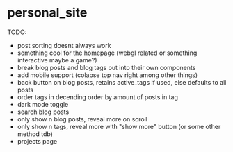 # personal_site

TODO:
* post sorting doesnt always work 
* something cool for the homepage (webgl related or something interactive maybe a game?)
* break blog posts and blog tags out into their own components
* add mobile support (colapse top nav right among other things)
* back button on blog posts, retains active_tags if used, else defaults to all posts
* order tags in decending order by amount of posts in tag
* dark mode toggle
* search blog posts
* only show n blog posts, reveal more on scroll
* only show n tags, reveal more with "show more" button (or some other method tdb)
* projects page

